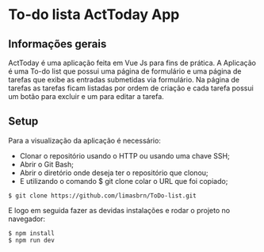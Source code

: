 # To-do lista ActToday App


## Informações gerais

ActToday é uma aplicação feita em Vue Js para fins de prática. A Aplicação é uma To-do list que possui uma página de formulário e uma página de tarefas que exibe as entradas submetidas via formulário. Na página de tarefas as tarefas ficam listadas por ordem de criação e cada tarefa possui um botão para excluir e um para editar a tarefa.

## Setup

Para a visualização da aplicação é necessário:

* Clonar o repositório usando o HTTP ou usando uma chave SSH;
* Abrir o Git Bash;
* Abrir o diretório onde deseja ter o repositório que clonou;
* E utilizando o comando $ git clone colar o URL que foi copiado;

```
$ git clone https://github.com/limasbrn/ToDo-list.git
```
E logo em seguida fazer as devidas instalações e rodar o projeto no navegador:
```
$ npm install
$ npm run dev 
```


